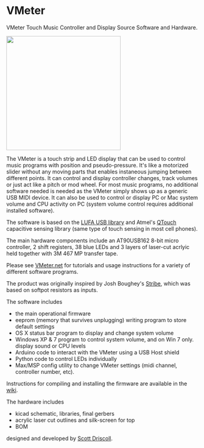VMeter
======

VMeter Touch Music Controller and Display Source Software and Hardware.

<img width="300" src="https://raw.githubusercontent.com/curiousinventor/VMeter/master/vmeter_controller.jpg">

The VMeter is a touch strip and LED display that can be used to control music programs with position and pseudo-pressure. It's like a motorized slider without any moving parts that enables instaneous jumping between different points. It can control and display controller changes, track volumes or just act like a pitch or mod wheel. For most music programs, no additional software needed is needed as the VMeter simply shows up as a generic USB MIDI device. It can also be used to control or display PC or Mac system volume and CPU activity on PC (system volume control requires additional installed software). 

The software is based on the <a href="http://www.fourwalledcubicle.com/LUFA.php">LUFA USB library</a> and Atmel's <a href="http://www.atmel.com/products/touchsolutions/touchsoftware/">QTouch</a> capacitive sensing library (same type of touch sensing in most cell phones). 

The main hardware components include an AT90USB162 8-bit micro controller, 2 shift registers, 38 blue LEDs and 3 layers of laser-cut acrlyic held together with 3M 467 MP transfer tape.

Please see <a href="http://vmeter.net">VMeter.net</a> for tutorials and usage instructions for a variety of different software programs. 

The product was originally inspired by Josh Boughey's <a href="http://soundwidgets.com/stribe/">Stribe</a>, which was based on softpot resistors as inputs. 

The software includes 
* the main operational firmware
* eeprom (memory that survives unplugging) writing program to store default settings
* OS X status bar program to display and change system volume
* Windows XP & 7 program to control system volume, and on Win 7 only. display sound or CPU levels
* Arduino code to interact with the VMeter using a USB Host shield
* Python code to control LEDs individually
* Max/MSP config utility to change VMeter settings (midi channel, controller number, etc).

Instructions for compiling and installing the firmware are available in the <a href="https://github.com/curiousinventor/VMeter/wiki/Firmware-compiling-and-installing-instructions">wiki</a>.

The hardware includes
* kicad schematic, libraries, final gerbers
* acrylic laser cut outlines and silk-screen for top
* BOM
 
designed and developed by <a href="http://www.scottdriscoll.me">Scott Driscoll</a>.
